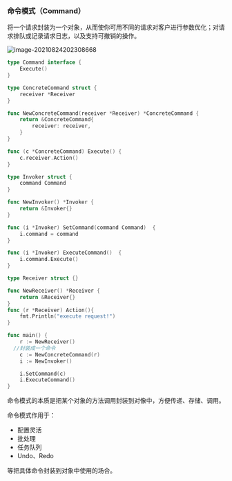 ### 命令模式（Command）

将一个请求封装为一个对象，从而使你可用不同的请求对客户进行参数优化；对请求排队或记录请求日志，以及支持可撤销的操作。

![image-20210824202308668](https://tva1.sinaimg.cn/large/008i3skNly1gts5cjqirej60mm0fiwfu02.jpg)

```go
type Command interface {
	Execute()
}

type ConcreteCommand struct {
	receiver *Receiver
}

func NewConcreteCommand(receiver *Receiver) *ConcreteCommand {
	return &ConcreteCommand{
		receiver: receiver,
	}
}

func (c *ConcreteCommand) Execute() {
	c.receiver.Action()
}

type Invoker struct {
	command Command
}

func NewInvoker() *Invoker {
	return &Invoker{}
}

func (i *Invoker) SetCommand(command Command)  {
	i.command = command
}

func (i *Invoker) ExecuteCommand()  {
	i.command.Execute()
}

type Receiver struct {}

func NewReceiver() *Receiver {
	return &Receiver{}
}
func (r *Receiver) Action(){
	fmt.Println("execute request!")
}

func main() {
	r := NewReceiver()
  //封装成一个命令
	c := NewConcreteCommand(r)
	i := NewInvoker()

	i.SetCommand(c)
	i.ExecuteCommand()
}
```



命令模式的本质是把某个对象的方法调用封装到对像中，方便传递、存储、调用。

命令模式作用于：

- 配置灵活
- 批处理
- 任务队列
- Undo、Redo

等把具体命令封装到对象中使用的场合。